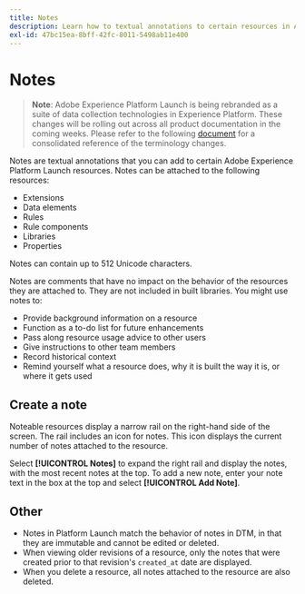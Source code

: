 ```yaml
---
title: Notes
description: Learn how to textual annotations to certain resources in Adobe Experience Platform Launch.
exl-id: 47bc15ea-8bff-42fc-8011-5498ab11e400
---
```

# Notes

>**Note**: Adobe Experience Platform Launch is being rebranded as a suite of data collection technologies in Experience Platform. These changes will be rolling out across all product documentation in the coming weeks. Please refer to the following [document](/help/launch-name-updates.md) for a consolidated reference of the terminology changes.

Notes are textual annotations that you can add to certain Adobe Experience Platform Launch resources.  Notes can be attached to the following resources:

* Extensions
* Data elements
* Rules
* Rule components
* Libraries
* Properties

Notes can contain up to 512 Unicode characters.  

Notes are comments that have no impact on the behavior of the resources they are attached to.  They are not included in built libraries.  You might use notes to:

* Provide background information on a resource
* Function as a to-do list for future enhancements
* Pass along resource usage advice to other users
* Give instructions to other team members
* Record historical context
* Remind yourself what a resource does, why it is built the way it is, or where it gets used

## Create a note

Noteable resources display a narrow rail on the right-hand side of the screen.  The rail includes an icon for notes.  This icon displays the current number of notes attached to the resource.

Select **[!UICONTROL Notes]** to expand the right rail and display the notes, with the most recent notes at the top.  To add a new note, enter your note text in the box at the top and select **[!UICONTROL Add Note]**.

## Other

* Notes in Platform Launch match the behavior of notes in DTM, in that they are immutable and cannot be edited or deleted.
* When viewing older revisions of a resource, only the notes that were created prior to that revision's `created_at` date are displayed.
* When you delete a resource, all notes attached to the resource are also deleted.
